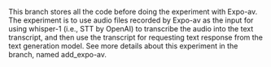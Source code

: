 This branch stores all the code before doing the experiment with Expo-av. The experiment is to use audio files recorded by Expo-av as the input for using whisper-1 (i.e., STT by OpenAI) to transcribe the audio into the text transcript, and then use the transcript for requesting text response from the text generation model. See more details about this experiment in the branch, named add_expo-av.
